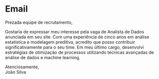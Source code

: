 # Email

Prezada equipe de recrutamento,

Gostaria de expressar meu interesse pela vaga de Analista de Dados anunciada em seu site. Com uma experiência de cinco anos em análise estatística e modelagem preditiva, acredito que posso contribuir significativamente para o seu time. Em meu último cargo, desenvolvi estratégias de otimização de processos utilizando técnicas avançadas de análise de dados e machine learning.

Atenciosamente,  
João Silva
